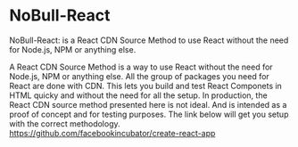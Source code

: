 # NoBull-React
NoBull-React: is a React CDN Source Method to use React without the need for Node.js, NPM or anything else.

A React CDN Source Method is a way to use React without the need for Node.js, NPM or anything else.
All the group of packages you need for React are done with CDN.
This lets you build and test React Componets in HTML quicky and without the need for all the setup.
In production, the React CDN source method presented here is not ideal.
And is intended as a proof of concept and for testing purposes.
The link below will get you setup with the correct methodology.
https://github.com/facebookincubator/create-react-app
